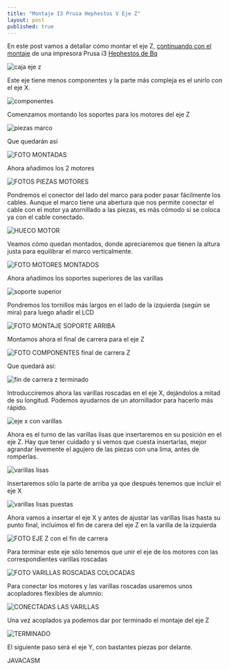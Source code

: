 ```yaml
---
title: "Montaje I3 Prusa Hephestos V Eje Z"
layout: post
published: true
---
```


En este post vamos a detallar cómo montar el eje Z, [continuando con el montaje](http://blog.elcacharreo.com/tag/hephestos/) de una impresora Prusa i3 [Hephestos de Bq](http://bq.com/es/prusa)

![caja eje z](https://lh5.googleusercontent.com/-87OZ2hyHGFE/VVWUlnPz9XI/AAAAAAAA6_w/sIXkZ0feY3Q/w1070-h803-no/IMG_20150515_001836.jpg)

Este eje tiene menos componentes y la parte más compleja es el unirlo con el eje X.

![componentes](https://lh5.googleusercontent.com/-FF8g4pjnIFk/VVWUli2o17I/AAAAAAAA6_w/OX_eUQllBPo/w1070-h803-no/IMG_20150515_001925.jpg)

Comenzamos montando los soportes para los motores del eje Z

![piezas marco](https://lh3.googleusercontent.com/-sbS9wZlwaeQ/VVWUlhNbNqI/AAAAAAAA6_w/qYMN-EaHWSA/w1070-h803-no/IMG_20150515_002358.jpg)

Que quedarán así

![FOTO MONTADAS](https://lh5.googleusercontent.com/-EkkiffHlgJc/VVWUlms6JbI/AAAAAAAA7Cw/VgGzu0e4gJc/w1070-h803-no/IMG_20150515_003128.jpg)

Ahora añadimos los 2 motores

![FOTOS PIEZAS MOTORES](https://lh3.googleusercontent.com/-UNczRulQ1NU/VVWUlmmCFwI/AAAAAAAA7C4/NkyEaqRUE2c/w1070-h803-no/IMG_20150515_003239.jpg)

Pondremos el conector del lado del marco para poder pasar fácilmente los cables. Aunque el marco tiene una abertura que nos permite conectar el cable con el motor ya atornillado a las piezas, es más cómodo si se coloca ya con el cable conectado.

![HUECO MOTOR](https://lh5.googleusercontent.com/-P_duFircDG0/VVWUlnWKf0I/AAAAAAAA6_w/Q1yvh020aCg/w1070-h803-no/IMG_20150515_003255.jpg)

Veamos cómo quedan montados, donde apreciaremos que tienen la altura justa para equilibrar el marco verticalmente.

![FOTO MOTORES MONTADOS](https://lh5.googleusercontent.com/-zy35jrjPBAw/VVWUlkhEvZI/AAAAAAAA6_w/ElEEeS5byhE/w1070-h803-no/IMG_20150515_003941.jpg)

Ahora añadimos los soportes superiores de las varillas 

![soporte superior](https://lh5.googleusercontent.com/-oT_ph8f5AlY/VVWUltG1jbI/AAAAAAAA6_w/IzIyZ5sWcxU/w1070-h803-no/IMG_20150515_004613.jpg)

Pondremos los tornillos más largos en el lado de la izquierda (según se mira) para luego añadir el LCD

![FOTO MONTAJE SOPORTE ARRIBA](https://lh3.googleusercontent.com/-EFI8Aj4mGq8/VVWUlq8HDPI/AAAAAAAA7DQ/McFxPkPWj2Y/w1070-h803-no/IMG_20150515_005225.jpg)

Montamos ahora el final de carrera para el eje Z

![FOTO COMPONENTES final de carrera Z](https://lh3.googleusercontent.com/--doYmaTn4i8/VVWUltegFaI/AAAAAAAA6_w/fcRh_tVz9QI/w1070-h803-no/IMG_20150515_005557.jpg)

Que quedará así:

![fin de carrera z terminado](https://lh5.googleusercontent.com/-OhVNac1CzMY/VVWUluGSEaI/AAAAAAAA6_w/PRgsvwAdffk/w1070-h803-no/IMG_20150515_005737.jpg)

Introducciremos ahora las varillas roscadas en el eje X, dejándolos a mitad de su longitud. Podemos ayudarnos de un atornillador para hacerlo más rápido.

![eje x con varillas](https://lh5.googleusercontent.com/-oMucbA9HIrM/VVWUlqLZw6I/AAAAAAAA6_w/WAXZcLQ1ozU/w602-h803-no/IMG_20150515_010038.jpg)

Ahora es el turno de las varillas lisas que insertaremos en su posición en el eje Z. Hay que tener cuidado y si vemos que cuesta insertarlas, mejor agrandar levemente el agujero de las piezas con una lima, antes de romperlas.

![varillas lisas](https://lh5.googleusercontent.com/-ksANxWYwf1I/VVWUlqtbTHI/AAAAAAAA6_w/o8W-HDoJXsQ/w1070-h803-no/IMG_20150515_010234.jpg)

Insertaremos sólo la parte de arriba ya que después tenemos que incluir el eje X

![varillas lisas puestas](https://lh3.googleusercontent.com/-v2YiugBLZqs/VVWUlrAkoWI/AAAAAAAA6_w/FWfnyaZg4ic/w1070-h803-no/IMG_20150515_011434.jpg)

Ahora vamos a insertar el eje X y antes de ajustar las varillas lisas hasta su punto final, incluímos el fin de carera del eje Z en la varilla de la izquierda

![FOTO EJE Z con el fin de carrera](https://lh3.googleusercontent.com/-1Jq6NM275fQ/VVWUlkNVa2I/AAAAAAAA6_w/ntclNOINdtg/w1070-h803-no/IMG_20150515_012658.jpg)

Para terminar este eje sólo tenemos que unir el eje de los motores con las correspondientes varillas roscadas

![FOTO VARILLAS ROSCADAS COLOCADAS](https://lh5.googleusercontent.com/-JXeLCctUZEg/VVWUls55GBI/AAAAAAAA6_w/3bj7j0wq9ic/w602-h803-no/IMG_20150515_013002.jpg)

Para conectar los motores y las varillas roscadas usaremos unos acopladores flexibles de alumnio:

![CONECTADAS LAS VARILLAS](https://lh3.googleusercontent.com/-2TSdbuPqs9A/VVWUli1vjXI/AAAAAAAA6_w/UBUckpqk81Y/w602-h803-no/IMG_20150515_013657.jpg)	

Una vez acoplados ya podemos dar por terminado el montaje del eje Z

![TERMINADO](https://lh3.googleusercontent.com/-Ra6Tnek58tI/VVWUlkglmGI/AAAAAAAA6_w/7oitLkVKh5U/w1070-h803-no/IMG_20150515_011822.jpg)

El siguiente paso será el eje Y, con bastantes piezas por delante.

JAVACASM